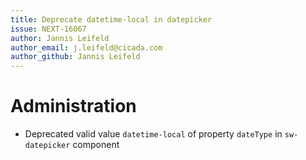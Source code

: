 ```yaml
---
title: Deprecate datetime-local in datepicker
issue: NEXT-16067
author: Jannis Leifeld
author_email: j.leifeld@cicada.com 
author_github: Jannis Leifeld
---
```

# Administration
* Deprecated valid value `datetime-local` of property `dateType`  in `sw-datepicker` component
